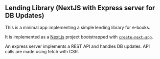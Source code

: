 ## Lending Library (NextJS with Express server for DB Updates)

This is a minimal app implementing a simple lending library for e-books.

It is implemented as a [Next.js](https://nextjs.org/) project bootstrapped with [`create-next-app`](https://github.com/vercel/next.js/tree/canary/packages/create-next-app).

An express server implements a REST API and handles DB updates. API calls are made using fetch with CSR.
